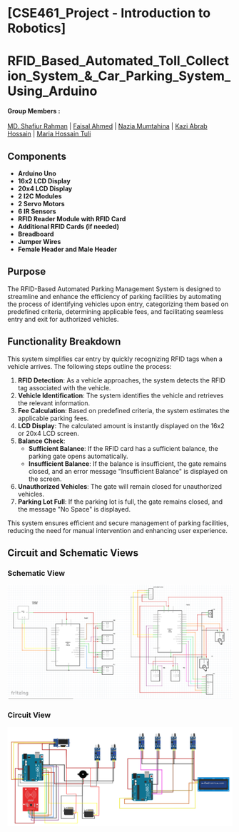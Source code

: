 # [CSE461_Project - Introduction to Robotics]
# RFID_Based_Automated_Toll_Collection_System_&_Car_Parking_System_Using_Arduino

__Group Members :__ <br><br>
[MD. Shafiur Rahman](https://github.com/ShafiurShuvo) | [Faisal Ahmed](https://github.com/FaisalAhmed21) | [Nazia Mumtahina](https://github.com/NaziaMumtahina) | [Kazi Abrab Hossain](https://github.com/AbrabOme) | [Maria Hossain Tuli]()

## Components

- **Arduino Uno**
- **16x2 LCD Display**
- **20x4 LCD Display**
- **2 I2C Modules**
- **2 Servo Motors**
- **6 IR Sensors**
- **RFID Reader Module with RFID Card**
- **Additional RFID Cards (if needed)**
- **Breadboard**
- **Jumper Wires**
- **Female Header and Male Header**

## Purpose

The RFID-Based Automated Parking Management System is designed to streamline and enhance the efficiency of parking facilities by automating the process of identifying vehicles upon entry, categorizing them based on predefined criteria, determining applicable fees, and facilitating seamless entry and exit for authorized vehicles.

## Functionality Breakdown

This system simplifies car entry by quickly recognizing RFID tags when a vehicle arrives. The following steps outline the process:

1. **RFID Detection**: As a vehicle approaches, the system detects the RFID tag associated with the vehicle.
2. **Vehicle Identification**: The system identifies the vehicle and retrieves the relevant information.
3. **Fee Calculation**: Based on predefined criteria, the system estimates the applicable parking fees.
4. **LCD Display**: The calculated amount is instantly displayed on the 16x2 or 20x4 LCD screen.
5. **Balance Check**:
   - **Sufficient Balance**: If the RFID card has a sufficient balance, the parking gate opens automatically.
   - **Insufficient Balance**: If the balance is insufficient, the gate remains closed, and an error message "Insufficient Balance" is displayed on the screen.
6. **Unauthorized Vehicles**: The gate will remain closed for unauthorized vehicles.
7. **Parking Lot Full**: If the parking lot is full, the gate remains closed, and the message "No Space" is displayed.

This system ensures efficient and secure management of parking facilities, reducing the need for manual intervention and enhancing user experience.

## Circuit and Schematic Views

### Schematic View
![Schematic View](Schemetic%20Part-01%2602.png)

### Circuit View
![Circuit View](Circuit%20Part-01%2602.png)
